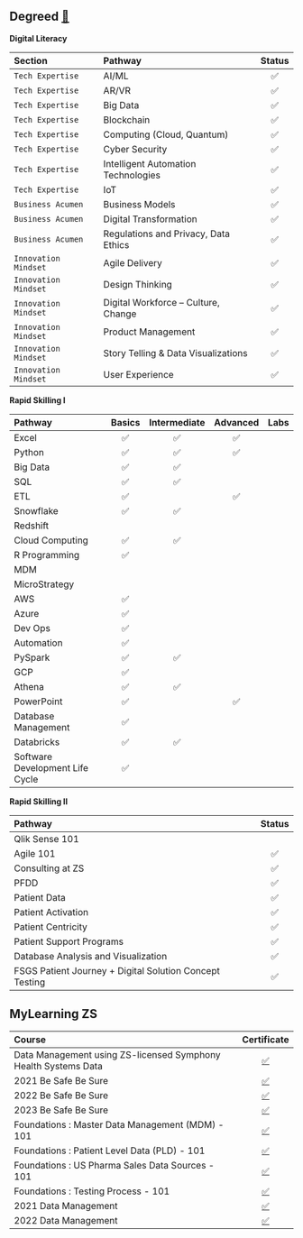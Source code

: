## **Degreed** [📍](https://degreed.com/profile/dguser53qmz6d/overview)

**Digital Literacy**

|**Section**|**Pathway**|**Status**|
|:----------|:----------|:--------:|
| `Tech Expertise` | AI/ML | ✅ |
| `Tech Expertise` | AR/VR | ✅ |
| `Tech Expertise` | Big Data | ✅ |
| `Tech Expertise` | Blockchain | ✅ |
| `Tech Expertise` | Computing (Cloud, Quantum) | ✅ |
| `Tech Expertise` | Cyber Security | ✅ |
| `Tech Expertise` | Intelligent Automation Technologies | ✅ |
| `Tech Expertise` | IoT | ✅ |
| `Business Acumen` | Business Models | ✅ |
| `Business Acumen` | Digital Transformation | ✅ |
| `Business Acumen` | Regulations and Privacy, Data Ethics | ✅ |
| `Innovation Mindset` | Agile Delivery | ✅ |
| `Innovation Mindset` | Design Thinking | ✅ |
| `Innovation Mindset` | Digital Workforce – Culture, Change | ✅ |
| `Innovation Mindset` | Product Management | ✅ |
| `Innovation Mindset` | Story Telling & Data Visualizations | ✅ |
| `Innovation Mindset` | User Experience | ✅ |

**Rapid Skilling I**

|**Pathway**|**Basics**|**Intermediate**|**Advanced**|**Labs**|
|:----------|:--------:|:--------------:|:----------:|:------:|
| Excel | ✅ | ✅ | ✅ | |
| Python | ✅ | ✅ | ✅ | |
| Big Data | ✅ | ✅ | | |
| SQL | ✅ | ✅ | | |
| ETL | ✅ | | ✅ | |
| Snowflake | ✅ | ✅ | | |
| Redshift | | | | |
| Cloud Computing | ✅ | ✅ | | |
| R Programming | ✅ | | | |
| MDM | | | | |
| MicroStrategy | | | | |
| AWS | ✅ | | | |
| Azure | ✅ | | | |
| Dev Ops | ✅ | | | |
| Automation | ✅ | | | |
| PySpark | ✅ | ✅ | | |
| GCP | ✅ | | | |
| Athena | ✅ | ✅ | | |
| PowerPoint | ✅ | | ✅ | |
| Database Management | ✅ | | |
| Databricks | ✅ | ✅ | | |
| Software Development Life Cycle | ✅ | | | |

**Rapid Skilling II**

|**Pathway**|**Status**|
|:----------|:--------:|
| Qlik Sense 101 | |
| Agile 101 | ✅ |
| Consulting at ZS | ✅ |
| PFDD | ✅ |
| Patient Data | ✅ |
| Patient Activation | ✅ |
| Patient Centricity | ✅ |
| Patient Support Programs | ✅ |
| Database Analysis and Visualization | ✅ |
| FSGS Patient Journey + Digital Solution Concept Testing | ✅ |


## **MyLearning ZS**

|**Course**|**Certificate**|
|:---------|:-------------:|
| Data Management using ZS-licensed Symphony Health Systems Data | [✅](https://github.com/abphilip-work/Certifications/blob/master/ZS/Achievements/Data-Management-SHS.pdf) |
| 2021 Be Safe Be Sure | [✅](https://github.com/abphilip-work/Certifications/blob/master/ZS/Achievements/Be-Safe-Be-Sure-I.pdf) |
| 2022 Be Safe Be Sure | [✅](https://github.com/abphilip-work/Certifications/blob/master/ZS/Achievements/Be-Safe-Be-Sure-II.pdf) |
| 2023 Be Safe Be Sure | [✅](https://github.com/abphilip-work/Certifications/blob/master/ZS/Achievements/Be-Safe-Be-Sure-III.pdf) |
| Foundations : Master Data Management (MDM) - 101 | [✅](https://github.com/abphilip-work/Certifications/blob/master/ZS/Achievements/MDM-101.pdf) |
| Foundations : Patient Level Data (PLD) - 101 | [✅](https://github.com/abphilip-work/Certifications/blob/master/ZS/Achievements/PLD-101.pdf) |
| Foundations : US Pharma Sales Data Sources - 101 | [✅](https://github.com/abphilip-work/Certifications/blob/master/ZS/Achievements/Pharma-Sales-101.pdf) |
| Foundations : Testing Process - 101 | [✅](https://github.com/abphilip-work/Certifications/blob/master/ZS/Achievements/Testing-101.pdf) |
| 2021 Data Management | [✅](https://github.com/abphilip-work/Certifications/blob/master/ZS/Achievements/TPAA-AMA-PDRP-I.pdf) |
| 2022 Data Management | [✅](https://github.com/abphilip-work/Certifications/blob/master/ZS/Achievements/TPAA-AMA-PDRP-II.pdf) |
